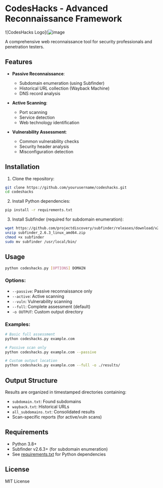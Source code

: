 # CodesHacks - Advanced Reconnaissance Framework

![CodesHacks Logo](![image](https://github.com/user-attachments/assets/c1b2f518-b7ff-469d-bee1-9feb42d13e1a)


A comprehensive web reconnaissance tool for security professionals and penetration testers.

## Features

- **Passive Reconnaissance**:
  - Subdomain enumeration (using Subfinder)
  - Historical URL collection (Wayback Machine)
  - DNS record analysis

- **Active Scanning**:
  - Port scanning
  - Service detection
  - Web technology identification

- **Vulnerability Assessment**:
  - Common vulnerability checks
  - Security header analysis
  - Misconfiguration detection

## Installation

1. Clone the repository:
```bash
git clone https://github.com/yourusername/codeshacks.git
cd codeshacks
```

2. Install Python dependencies:
```bash
pip install -r requirements.txt
```

3. Install Subfinder (required for subdomain enumeration):
```bash
wget https://github.com/projectdiscovery/subfinder/releases/download/v2.6.3/subfinder_2.6.3_linux_amd64.zip
unzip subfinder_2.6.3_linux_amd64.zip
chmod +x subfinder
sudo mv subfinder /usr/local/bin/
```

## Usage

```bash
python codeshacks.py [OPTIONS] DOMAIN
```

### Options:
- `--passive`: Passive reconnaissance only
- `--active`: Active scanning
- `--vuln`: Vulnerability scanning
- `--full`: Complete assessment (default)
- `-o OUTPUT`: Custom output directory

### Examples:
```bash
# Basic full assessment
python codeshacks.py example.com

# Passive scan only
python codeshacks.py example.com --passive

# Custom output location
python codeshacks.py example.com --full -o ./results/
```

## Output Structure
Results are organized in timestamped directories containing:
- `subdomain.txt`: Found subdomains
- `wayback.txt`: Historical URLs
- `all_subdomains.txt`: Consolidated results
- Scan-specific reports (for active/vuln scans)

## Requirements
- Python 3.8+
- Subfinder v2.6.3+ (for subdomain enumeration)
- See [requirements.txt](requirements.txt) for Python dependencies

## License
MIT License
